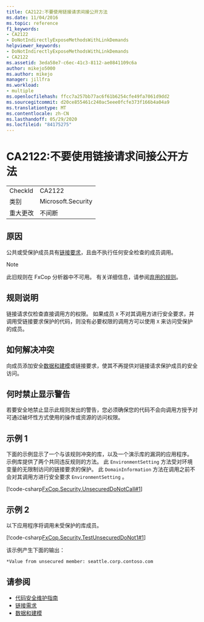 ```yaml
---
title: CA2122:不要使用链接请求间接公开方法
ms.date: 11/04/2016
ms.topic: reference
f1_keywords:
- CA2122
- DoNotIndirectlyExposeMethodsWithLinkDemands
helpviewer_keywords:
- DoNotIndirectlyExposeMethodsWithLinkDemands
- CA2122
ms.assetid: 3eda58e7-c6ec-41c3-8112-ae0841109c6a
author: mikejo5000
ms.author: mikejo
manager: jillfra
ms.workload:
- multiple
ms.openlocfilehash: ffcc7a257bb77ac6f61b6254cfe49fa7061d9dd2
ms.sourcegitcommit: d20ce855461c240ac5eee0fcfe373f166b4a04a9
ms.translationtype: MT
ms.contentlocale: zh-CN
ms.lasthandoff: 05/29/2020
ms.locfileid: "84175275"
---
```

# <a name="ca2122-do-not-indirectly-expose-methods-with-link-demands"></a>CA2122:不要使用链接请求间接公开方法

|||
|-|-|
|CheckId|CA2122|
|类别|Microsoft.Security|
|重大更改|不间断|

## <a name="cause"></a>原因
公共或受保护成员具有[链接要求](/dotnet/framework/misc/link-demands)，且由不执行任何安全检查的成员调用。

> [!NOTE]
> 此旧规则在 FxCop 分析器中不可用。 有关详细信息，请参阅[弃用的规则](fxcop-rule-port-status.md#deprecated-rules)。

## <a name="rule-description"></a>规则说明
链接请求仅检查直接调用方的权限。 如果成员 `X` 不对其调用方进行安全要求，并调用受链接要求保护的代码，则没有必要权限的调用方可以使用 `X` 来访问受保护的成员。

## <a name="how-to-fix-violations"></a>如何解决冲突
向成员添加安全[数据和建模](/dotnet/framework/data/index)或链接要求，使其不再提供对链接请求保护成员的安全访问。

## <a name="when-to-suppress-warnings"></a>何时禁止显示警告
若要安全地禁止显示此规则发出的警告，您必须确保您的代码不会向调用方授予对可通过破坏性方式使用的操作或资源的访问权限。

## <a name="example-1"></a>示例 1
下面的示例显示了一个与该规则冲突的库，以及一个演示库的漏洞的应用程序。 示例库提供了两个共同违反规则的方法。 此 `EnvironmentSetting` 方法受对环境变量的无限制访问的链接要求的保护。 此 `DomainInformation` 方法在调用之前不会对其调用方进行安全要求 `EnvironmentSetting` 。

[!code-csharp[FxCop.Security.UnsecuredDoNotCall#1](../code-quality/codesnippet/CSharp/ca2122-do-not-indirectly-expose-methods-with-link-demands_1.cs)]

## <a name="example-2"></a>示例 2
以下应用程序将调用未受保护的库成员。

[!code-csharp[FxCop.Security.TestUnsecuredDoNot1#1](../code-quality/codesnippet/CSharp/ca2122-do-not-indirectly-expose-methods-with-link-demands_2.cs)]

该示例产生下面的输出：

```txt
*Value from unsecured member: seattle.corp.contoso.com
```

## <a name="see-also"></a>请参阅

- [代码安全维护指南](/dotnet/standard/security/secure-coding-guidelines)
- [链接需求](/dotnet/framework/misc/link-demands)
- [数据和建模](/dotnet/framework/data/index)
